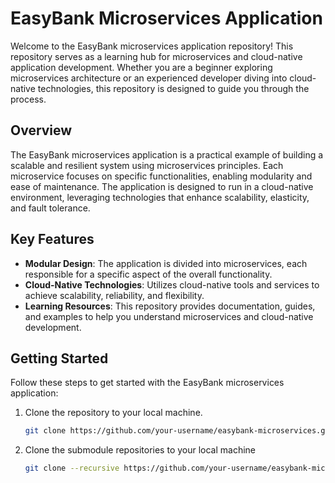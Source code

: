 # EasyBank Microservices Application

Welcome to the EasyBank microservices application repository! This repository serves as a learning hub for microservices and cloud-native application development. Whether you are a beginner exploring microservices architecture or an experienced developer diving into cloud-native technologies, this repository is designed to guide you through the process.

## Overview

The EasyBank microservices application is a practical example of building a scalable and resilient system using microservices principles. Each microservice focuses on specific functionalities, enabling modularity and ease of maintenance. The application is designed to run in a cloud-native environment, leveraging technologies that enhance scalability, elasticity, and fault tolerance.

## Key Features

- **Modular Design**: The application is divided into microservices, each responsible for a specific aspect of the overall functionality.
- **Cloud-Native Technologies**: Utilizes cloud-native tools and services to achieve scalability, reliability, and flexibility.
- **Learning Resources**: This repository provides documentation, guides, and examples to help you understand microservices and cloud-native development.

## Getting Started

Follow these steps to get started with the EasyBank microservices application:

1. Clone the repository to your local machine.
   ```bash
   git clone https://github.com/your-username/easybank-microservices.git

2. Clone the submodule repositories to your local machine
   ```bash
   git clone --recursive https://github.com/your-username/easybank-microservices.git
 